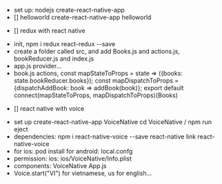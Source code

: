 - set up:
  nodejs
  create-react-native-app
- [] helloworld
  create-react-native-app helloworld

* [] redux with react native

- init, npm i redux react-redux --save
- create a folder called src, and add Books.js and actions.js, bookReducer.js and index.js
- app.js provider...
- book.js
  actions,
  const mapStateToProps = state => ({books: state.bookReducer.books});
  const mapDispatchToProps = {dispatchAddBook: book => addBook(book)};
  export default connect(mapStateToProps, mapDispatchToProps)(Books)

* [] react native with voice

- set up
  create-react-native-app VoiceNative
  cd VoiceNative / npm run eject
- dependencies:
  npm i react-native-voice --save
  react-native link react-native-voice
- for ios: pod install
  for android: local.confg
- permission:
  ios: ios/VoiceNative/Info.plist
- components:
  VoiceNative
  App.js
- Voice.start("VI") for vietnamese, us for english...
